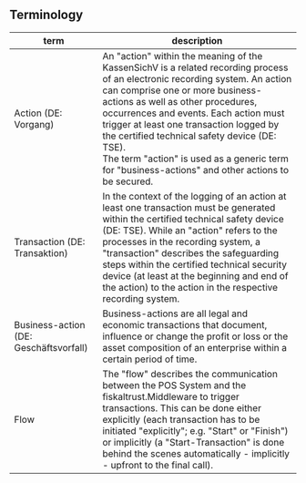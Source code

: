 ## Terminology

| term | description |
|---|---|
| Action (DE: Vorgang) | An "action" within the meaning of the KassenSichV is a related recording process of an electronic recording system. An action can comprise one or more business-actions as well as other procedures, occurrences and events. Each action must trigger at least one transaction logged by the certified technical safety device (DE: TSE).<br />The term "action" is used as a generic term for "business-actions" and other actions to be secured. |
| Transaction (DE: Transaktion) | In the context of the logging of an action at least one transaction must be generated within the certified technical safety device (DE: TSE). While an "action" refers to the processes in the recording system, a "transaction" describes the safeguarding steps within the certified technical security device (at least at the beginning and end of the action) to the action in the respective recording system. |
| Business-action (DE: Geschäftsvorfall) | Business-actions are all legal and economic transactions that document, influence or change the profit or loss or the asset composition of an enterprise within a certain period of time. |
| Flow | The "flow" describes the communication between the POS System and the fiskaltrust.Middleware to trigger transactions. This can be done either explicitly (each transaction has to be initiated "explicitly"; e.g. "Start" or "Finish") or implicitly (a "Start-Transaction" is done behind the scenes automatically - implicitly - upfront to the final call). |

